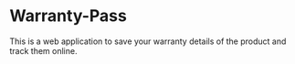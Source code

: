 # Warranty-Pass
This is a web application to save your warranty details of the product and track them online. 
